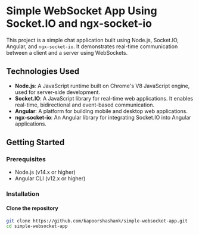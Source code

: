 # Simple WebSocket App Using Socket.IO and ngx-socket-io

This project is a simple chat application built using Node.js, Socket.IO, Angular, and `ngx-socket-io`. It demonstrates real-time communication between a client and a server using WebSockets.

## Technologies Used

- **Node.js**: A JavaScript runtime built on Chrome's V8 JavaScript engine, used for server-side development.
- **Socket.IO**: A JavaScript library for real-time web applications. It enables real-time, bidirectional and event-based communication.
- **Angular**: A platform for building mobile and desktop web applications.
- **ngx-socket-io**: An Angular library for integrating Socket.IO into Angular applications.

## Getting Started

### Prerequisites

- Node.js (v14.x or higher)
- Angular CLI (v12.x or higher)

### Installation

#### Clone the repository

```bash
git clone https://github.com/kapoorshashank/simple-websocket-app.git
cd simple-websocket-app
